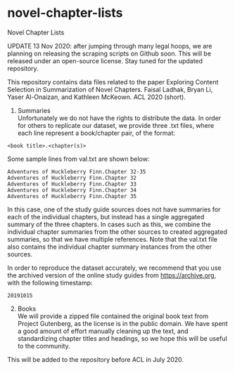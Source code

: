 # novel-chapter-lists
Novel Chapter Lists

UPDATE 13 Nov 2020: after jumping through many legal hoops, we are planning on releasing the scraping scripts on Github soon. This will be released under an open-source license. Stay tuned for the updated repository.

This repository contains data files related to the paper
Exploring Content Selection in Summarization of Novel Chapters. Faisal Ladhak, Bryan Li, Yaser Al-Onaizan, and Kathleen McKeown. ACL 2020 (short).

1) Summaries\
Unfortunately we do not have the rights to distribute the data. In order for others to replicate our dataset, we provide three .txt files, where each line represent a book/chapter pair, of the format:
```
<book title>.<chapter(s)>
```

Some sample lines from val.txt are shown below:
```
Adventures of Huckleberry Finn.Chapter 32-35
Adventures of Huckleberry Finn.Chapter 32
Adventures of Huckleberry Finn.Chapter 33
Adventures of Huckleberry Finn.Chapter 34
Adventures of Huckleberry Finn.Chapter 35
```

In this case, one of the study guide sources does not have summaries for each of the individual chapters, but instead has a single aggregated summary of the three chapters. In cases such as this, we combine the individual chapter summaries from the other sources to created aggregated summaries, so that we have multiple references. Note that the val.txt file also contains the individual chapter summary instances from the other sources.

In order to reproduce the dataset accurately, we recommend that you use the archived version of the online study guides from https://archive.org, with the following timestamp:
```
20191015
```

2) Books\
We will provide a zipped file contained the original book text from Project Gutenberg, as the license is in the public domain. We have spent a good amount of effort manually cleaning up the text, and standardizing chapter titles and headings, so we hope this will be useful to the community.

This will be added to the repository before ACL in July 2020.
